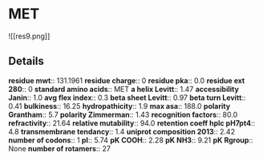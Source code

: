 # MET
![[res9.png]]
## Details
**residue mwt**:: 131.1961
**residue charge**:: 0
**residue pka**:: 0.0
**residue ext 280**:: 0
**standard amino acids**:: MET
**a helix Levitt**:: 1.47
**accessibility Janin**:: 1.0
**avg flex index**:: 0.3
**beta sheet Levitt**:: 0.97
**beta turn Levitt**:: 0.41
**bulkiness**:: 16.25
**hydropathicity**:: 1.9
**max asa**:: 188.0
**polarity Grantham**:: 5.7
**polarity Zimmerman**:: 1.43
**recognition factors**:: 80.0
**refractivity**:: 21.64
**relative mutability**:: 94.0
**retention coeff hplc pH7pt4**:: 4.8
**transmembrane tendancy**:: 1.4
**uniprot composition 2013**:: 2.42
**number of codons**:: 1
**pI**:: 5.74
**pK COOH**:: 2.28
**pK NH3**:: 9.21
**pK Rgroup**:: None
**number of rotamers**:: 27
